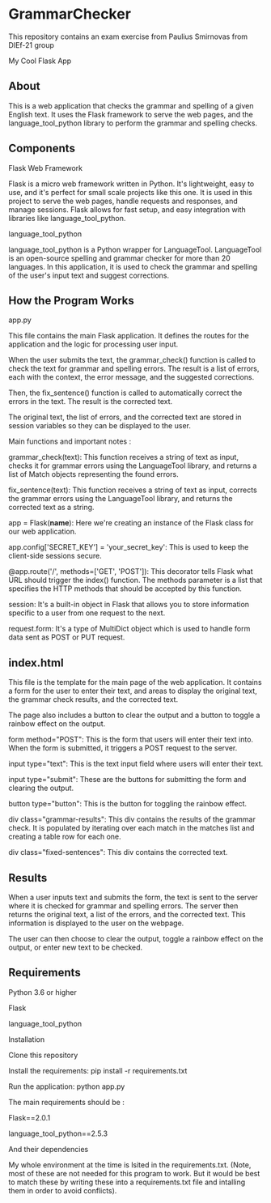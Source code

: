 # GrammarChecker
This repository contains an exam exercise from Paulius Smirnovas from DIEf-21 group

My Cool Flask App

## About

This is a web application that checks the grammar and spelling of a given English text. It uses the Flask framework to serve the web pages, and the language_tool_python library to perform the grammar and spelling checks.

## Components

Flask Web Framework

Flask is a micro web framework written in Python. It's lightweight, easy to use, and it's perfect for small scale projects like this one. It is used in this project to serve the web pages, handle requests and responses, and manage sessions. Flask allows for fast setup, and easy integration with libraries like language_tool_python.

language_tool_python

language_tool_python is a Python wrapper for LanguageTool. LanguageTool is an open-source spelling and grammar checker for more than 20 languages. In this application, it is used to check the grammar and spelling of the user's input text and suggest corrections.

## How the Program Works

app.py

This file contains the main Flask application. It defines the routes for the application and the logic for processing user input.

When the user submits the text, the grammar_check() function is called to check the text for grammar and spelling errors. The result is a list of errors, each with the context, the error message, and the suggested corrections.

Then, the fix_sentence() function is called to automatically correct the errors in the text. The result is the corrected text.

The original text, the list of errors, and the corrected text are stored in session variables so they can be displayed to the user.

Main functions and important notes : 

grammar_check(text): This function receives a string of text as input, checks it for grammar errors using the LanguageTool library, and returns a list of Match objects representing the found errors.

fix_sentence(text): This function receives a string of text as input, corrects the grammar errors using the LanguageTool library, and returns the corrected text as a string.

app = Flask(__name__): Here we're creating an instance of the Flask class for our web application.

app.config['SECRET_KEY'] = 'your_secret_key': This is used to keep the client-side sessions secure.

@app.route('/', methods=['GET', 'POST']): This decorator tells Flask what URL should trigger the index() function. The methods parameter is a list that specifies the HTTP methods that should be accepted by this function.

session: It's a built-in object in Flask that allows you to store information specific to a user from one request to the next.

request.form: It's a type of MultiDict object which is used to handle form data sent as POST or PUT request.


## index.html

This file is the template for the main page of the web application. It contains a form for the user to enter their text, and areas to display the original text, the grammar check results, and the corrected text.

The page also includes a button to clear the output and a button to toggle a rainbow effect on the output.

form method="POST": This is the form that users will enter their text into. When the form is submitted, it triggers a POST request to the server.

input type="text": This is the text input field where users will enter their text.

input type="submit": These are the buttons for submitting the form and clearing the output.

button type="button": This is the button for toggling the rainbow effect.

div class="grammar-results": This div contains the results of the grammar check. It is populated by iterating over each match in the matches list and creating a table row for each one.

div class="fixed-sentences": This div contains the corrected text.


## Results

When a user inputs text and submits the form, the text is sent to the server where it is checked for grammar and spelling errors. The server then returns the original text, a list of the errors, and the corrected text. This information is displayed to the user on the webpage.

The user can then choose to clear the output, toggle a rainbow effect on the output, or enter new text to be checked.



## Requirements

Python 3.6 or higher

Flask

language_tool_python

Installation

Clone this repository

Install the requirements: pip install -r requirements.txt

Run the application: python app.py


The main requirements should be :

Flask==2.0.1

language_tool_python==2.5.3

And their dependencies

My whole environment at the time is lsited in the requirements.txt. (Note, most of these are not needed for this program to work. But it would be best to match these by writing these into a requirements.txt file and intalling them in order to avoid conflicts).

